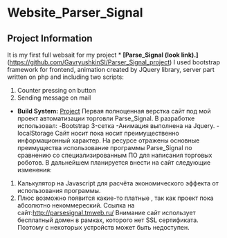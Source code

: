 # Website_Parser_Signal

## Project Information
It is my first full websait for my project * **[Parse_Signal (look link).]** (https://github.com/GavryushkinSI/Parser_Signal_project)
I used bootstrap framework for frontend, animation created by JQuery library, server part written on php and including two scripts:
1. Counter pressing on  button
2. Sending message on mail
* **Build System:** [Project](https://github.com/GavryushkinSI/Parser_Signal_project)
Первая полноценная верстка сайт под мой проект автоматизации торговли Parse_Signal.
В разработке использовал:
-Bootstrap 3-сетка
-Анимация выполнена на Jquery.
-localStorage
Сайт носит пока носит преимущественно информационный характер.
На ресурсе отражены основные преимущества использование программы
Parse_Signal по сравнению со специализированным ПО для написания торговых роботов.
В дальнейшем планируется внести на сайт следующие изменения:
1. Калькулятор на Javascript для расчёта экономического эффекта от использования программы.
2. Плюс возможно появится какие-то платные , так как проект пока абсолютно некоммереский.
Ссылка на сайт:http://parsesignal.tmweb.ru/
Внимание сайт использует бесплатный домен в рамках, которого нет SSL сертификата. Поэтому с некоторых устройств может быть недоступен.
